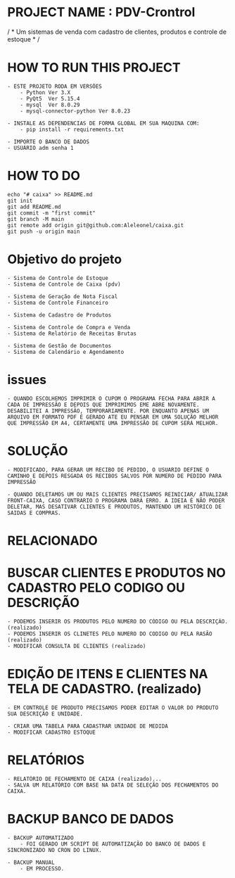 # PROJECT NAME : PDV-Crontrol
 / * Um sistemas de venda com cadastro de clientes, produtos e controle de estoque * /

 # HOW TO RUN THIS PROJECT

    - ESTE PROJETO RODA EM VERSÕES 
        - Python Ver 3.X 
        - PyQt5  Ver 5.15.4
        - mysql  Ver 8.0.29
        - mysql-connector-python Ver 8.0.23
    
    - INSTALE AS DEPENDENCIAS DE FORMA GLOBAL EM SUA MAQUINA COM:
        - pip install -r requirements.txt
        
    - IMPORTE O BANCO DE DADOS
    - USUÁRIO adm senha 1

# HOW TO DO

    echo "# caixa" >> README.md
    git init
    git add README.md
    git commit -m "first commit"
    git branch -M main
    git remote add origin git@github.com:Aleleonel/caixa.git
    git push -u origin main
    
# Objetivo do projeto

	- Sistema de Controle de Estoque
	- Sistema de Controle de Caixa (pdv)

	- Sistema de Geração de Nota Fiscal
    - Sistema de Controle Financeiro

	- Sistema de Cadastro de Produtos
	
	- Sistema de Controle de Compra e Venda
	- Sistema de Relatório de Receitas Brutas
    
	- Sistema de Gestão de Documentos
	- Sistema de Calendário e Agendamento

# issues

    - QUANDO ESCOLHEMOS IMPRIMIR O CUPOM O PROGRAMA FECHA PARA ABRIR A CADA DE IMPRESSÃO E DEPOIS QUE IMPRIMIMOS EME ABRE NOVAMENTE. DESABILITEI A IMPRESSÃO, TEMPORARIAMENTE. POR ENQUANTO APENAS UM ARQUIVO EM FORMATO PDF É GERADO ATE EU PENSAR EM UMA SOLUÇÃO MELHOR QUE IMPRESSÃO EM A4, CERTAMENTE UMA IMPRESSÃO DE CUPOM SERÁ MELHOR.

# SOLUÇÃO
    - MODIFICADO, PARA GERAR UM RECIBO DE PEDIDO, O USUARIO DEFINE O CAMINHO E DEPOIS RESGADA OS RECIBOS SALVOS POR NUMERO DE PEDIDO PARA IMPRESSÃO

    - QUANDO DELETAMOS UM OU MAIS CLIENTES PRECISAMOS REINICIAR/ ATUALIZAR FRONT-CAIXA, CASO CONTRARIO O PROGRAMA DARÁ ERRO. A IDEIA É NÃO PODER DELETAR, MAS DESATIVAR CLIENTES E PRODUTOS, MANTENDO UM HISTÓRICO DE SAIDAS E COMPRAS.

# RELACIONADO

#  BUSCAR CLIENTES E PRODUTOS NO CADASTRO PELO CODIGO OU DESCRIÇÃO
    - PODEMOS INSERIR OS PRODUTOS PELO NUMERO DO CÓDIGO OU PELA DESCRIÇÃO. (realizado)
    - PODEMOS INSERIR OS CLINETES PELO NUMERO DO CODIGO OU PELA RASÃO (realizado)
    - MODIFICAR CONSULTA DE CLIENTES (realizado)

# EDIÇÃO DE ITENS E CLIENTES NA TELA DE CADASTRO. (realizado)
    - EM CONTROLE DE PRODUTO PRECISAMOS PODER EDITAR O VALOR DO PRODUTO SUA DESCRIÇÃO E UNIDADE.

    - CRIAR UMA TABELA PARA CADASTRAR UNIDADE DE MEDIDA 
    - MODIFICAR CADASTRO ESTOQUE
 
 # RELATÓRIOS
    - RELATÓRIO DE FECHAMENTO DE CAIXA (realizado)...
    - SALVA UM RELATÓRIO COM BASE NA DATA DE SELEÇÃO DOS FECHAMENTOS DO CAIXA.

# BACKUP BANCO DE DADOS
    - BACKUP AUTOMATIZADO 
        - FOI GERADO UM SCRIPT DE AUTOMATIZAÇÃO DO BANCO DE DADOS E SINCRONIZADO NO CRON DO LINUX.
    
    - BACKUP MANUAL
        - EM PROCESSO.

 
